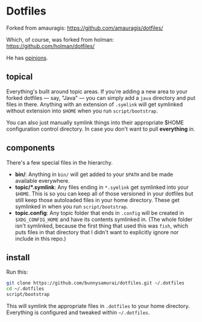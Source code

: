 # Dotfiles
Forked from amauragis: https://github.com/amauragis/dotfiles/

Which, of course, was forked from holman: https://github.com/holman/dotfiles/

He has [opinions](http://zachholman.com/2010/08/dotfiles-are-meant-to-be-forked/).

## topical

Everything's built around topic areas. If you're adding a new area to your
forked dotfiles — say, "Java" — you can simply add a `java` directory and put
files in there. Anything with an extension of `.symlink` will get
symlinked without extension into `$HOME` when you run `script/bootstrap`.

You can also just manually symlink things into their appropriate $HOME 
configuration control directory.  In case you don't want to pull **everything**
in.

## components

There's a few special files in the hierarchy.

- **bin/**: Anything in `bin/` will get added to your `$PATH` and be made
  available everywhere.
- **topic/\*.symlink**: Any files ending in `*.symlink` get symlinked into
  your `$HOME`. This is so you can keep all of those versioned in your dotfiles
  but still keep those autoloaded files in your home directory. These get
  symlinked in when you run `script/bootstrap`.
- **topic.config**: Any topic folder that ends in `.config` will be created in
  `$XDG_CONFIG_HOME` and have its contents symlinked in. (The whole folder
  isn't symlinked, because the first thing that used this was `fish`, which
  puts files in that directory that I didn't want to explicitly ignore nor
  include in this repo.)

## install

Run this:

```sh
git clone https://github.com/bunnysamurai/dotfiles.git ~/.dotfiles
cd ~/.dotfiles
script/bootstrap
```

This will symlink the appropriate files in `.dotfiles` to your home directory.
Everything is configured and tweaked within `~/.dotfiles`.
